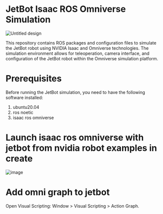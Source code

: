 # JetBot Isaac ROS Omniverse Simulation

![Untitled design](https://github.com/kabilan2003/jetbot-isaac-ros-omniverse/assets/109456728/cac3d2bd-397f-484d-8b4c-a8824636f26d)

This repository contains ROS packages and configuration files to simulate the JetBot robot using NVIDIA Isaac and Omniverse technologies. The simulation environment allows for teleoperation, camera interface, and configuration of the JetBot robot within the Omniverse simulation platform.

# Prerequisites

Before running the JetBot simulation, you need to have the following software installed:
1. ubuntu20.04
2. ros noetic
3. isaac ros omniverse

# Launch isaac ros omniverse with jetbot from nvidia robot examples in create 

![image](https://github.com/kabilan2003/jetbot-isaac-ros-omniverse/assets/109456728/60f71eca-9b04-42a9-bfd6-a2c3734d5c7b)

# Add omni graph to jetbot 
Open Visual Scripting: Window > Visual Scripting > Action Graph.





